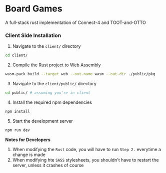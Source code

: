 # Board Games
A full-stack rust implementation of Connect-4 and TOOT-and-OTTO

### Client Side Installation
1. Navigate to the `client/` directory
```sh
cd client/
```

2. Compile the Rust project to Web Assembly
```sh
wasm-pack build --target web --out-name wasm --out-dir ./public/pkg
```

3. Navigate to the `client/public/` directory
```sh
cd public/ # assuming you're in client
```

4. Install the required npm dependencies
```sh
npm install
```

5. Start the development server
```sh
npm run dev
```

**Notes for Developers**
1. When modifying the `Rust` code, you will have to run `Step 2.` everytime a change is made
2. When modifying hte `SASS` stylesheets, you shouldn't have to restart the server, unless it crashes of course
